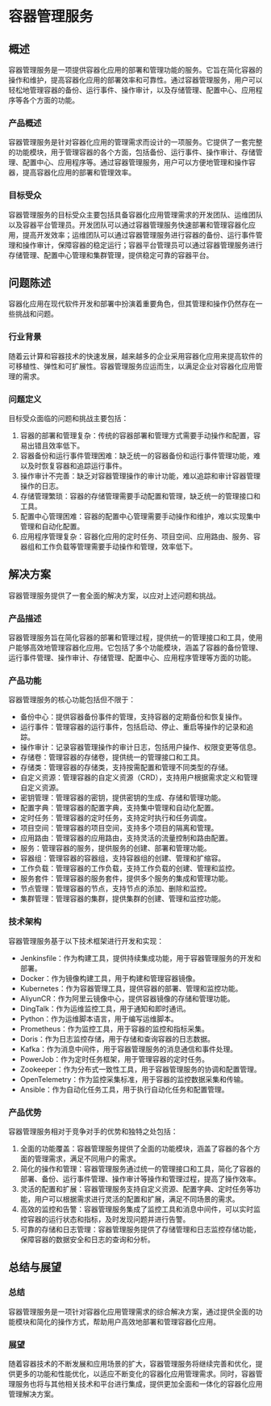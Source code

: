 # 容器管理服务

## 概述
容器管理服务是一项提供容器化应用的部署和管理功能的服务。它旨在简化容器的操作和维护，提高容器化应用的部署效率和可靠性。通过容器管理服务，用户可以轻松地管理容器的备份、运行事件、操作审计，以及存储管理、配置中心、应用程序等各个方面的功能。

### 产品概述
容器管理服务是针对容器化应用的管理需求而设计的一项服务。它提供了一套完整的功能模块，用于管理容器的各个方面，包括备份、运行事件、操作审计、存储管理、配置中心、应用程序等。通过容器管理服务，用户可以方便地管理和操作容器，提高容器化应用的部署和管理效率。

### 目标受众
容器管理服务的目标受众主要包括具备容器化应用管理需求的开发团队、运维团队以及容器平台管理员。开发团队可以通过容器管理服务快速部署和管理容器化应用，提高开发效率；运维团队可以通过容器管理服务进行容器的备份、运行事件管理和操作审计，保障容器的稳定运行；容器平台管理员可以通过容器管理服务进行存储管理、配置中心管理和集群管理，提供稳定可靠的容器平台。

## 问题陈述

容器化应用在现代软件开发和部署中扮演着重要角色，但其管理和操作仍然存在一些挑战和问题。

### 行业背景
随着云计算和容器技术的快速发展，越来越多的企业采用容器化应用来提高软件的可移植性、弹性和可扩展性。容器管理服务应运而生，以满足企业对容器化应用管理的需求。

### 问题定义
目标受众面临的问题和挑战主要包括：

1. 容器的部署和管理复杂：传统的容器部署和管理方式需要手动操作和配置，容易出错且效率低下。
2. 容器备份和运行事件管理困难：缺乏统一的容器备份和运行事件管理功能，难以及时恢复容器和追踪运行事件。
3. 操作审计不完善：缺乏对容器管理操作的审计功能，难以追踪和审计容器管理操作的日志。
4. 存储管理繁琐：容器的存储管理需要手动配置和管理，缺乏统一的管理接口和工具。
5. 配置中心管理困难：容器的配置中心管理需要手动操作和维护，难以实现集中管理和自动化配置。
6. 应用程序管理复杂：容器化应用的定时任务、项目空间、应用路由、服务、容器组和工作负载等管理需要手动操作和管理，效率低下。

## 解决方案

容器管理服务提供了一套全面的解决方案，以应对上述问题和挑战。

### 产品描述
容器管理服务旨在简化容器的部署和管理过程，提供统一的管理接口和工具，使用户能够高效地管理容器化应用。它包括了多个功能模块，涵盖了容器的备份管理、运行事件管理、操作审计、存储管理、配置中心、应用程序管理等方面的功能。

### 产品功能
容器管理服务的核心功能包括但不限于：

- 备份中心：提供容器备份事件的管理，支持容器的定期备份和恢复操作。
- 运行事件：管理容器的运行事件，包括启动、停止、重启等操作的记录和追踪。
- 操作审计：记录容器管理操作的审计日志，包括用户操作、权限变更等信息。
- 存储卷：管理容器的存储卷，提供统一的管理接口和工具。
- 存储类：管理容器的存储类，支持按需配置和管理不同类型的存储。
- 自定义资源：管理容器的自定义资源（CRD），支持用户根据需求定义和管理自定义资源。
- 密钥管理：管理容器的密钥，提供密钥的生成、存储和管理功能。
- 配置字典：管理容器的配置字典，支持集中管理和自动化配置。
- 定时任务：管理容器的定时任务，支持定时执行和任务调度。
- 项目空间：管理容器的项目空间，支持多个项目的隔离和管理。
- 应用路由：管理容器的应用路由，支持灵活的流量控制和路由配置。
- 服务：管理容器的服务，提供服务的创建、部署和管理功能。
- 容器组：管理容器的容器组，支持容器组的创建、管理和扩缩容。
- 工作负载：管理容器的工作负载，支持工作负载的创建、管理和监控。
- 服务套件：管理容器的服务套件，提供多个服务的集成和管理功能。
- 节点管理：管理容器的节点，支持节点的添加、删除和监控。
- 集群管理：管理容器的集群，提供集群的创建、管理和监控功能。

### 技术架构
容器管理服务基于以下技术框架进行开发和实现：

- Jenkinsfile：作为构建工具，提供持续集成功能，用于容器管理服务的开发和部署。
- Docker：作为镜像构建工具，用于构建和管理容器镜像。
- Kubernetes：作为容器管理工具，提供容器的部署、管理和监控功能。
- AliyunCR：作为阿里云镜像中心，提供容器镜像的存储和管理功能。
- DingTalk：作为运维监控工具，用于通知和即时通讯。
- Python：作为运维脚本语言，用于编写运维脚本。
- Prometheus：作为监控工具，用于容器的监控和指标采集。
- Doris：作为日志监控存储，用于存储和查询容器的日志数据。
- Kafka：作为消息中间件，用于容器管理服务的消息通信和事件处理。
- PowerJob：作为定时任务框架，用于管理容器的定时任务。
- Zookeeper：作为分布式一致性工具，用于容器管理服务的协调和配置管理。
- OpenTelemetry：作为监控采集标准，用于容器的监控数据采集和传输。
- Ansible：作为自动化任务工具，用于执行自动化任务和配置管理。

### 产品优势
容器管理服务相对于竞争对手的优势和独特之处包括：

1. 全面的功能覆盖：容器管理服务提供了全面的功能模块，涵盖了容器的各个方面的管理需求，满足不同用户的需求。
2. 简化的操作和管理：容器管理服务通过统一的管理接口和工具，简化了容器的部署、备份、运行事件管理、操作审计等操作和管理过程，提高了操作效率。
3. 灵活的配置和扩展：容器管理服务支持自定义资源、配置字典、定时任务等功能，用户可以根据需求进行灵活的配置和扩展，满足不同场景的需求。
4. 高效的监控和告警：容器管理服务集成了监控工具和消息中间件，可以实时监控容器的运行状态和指标，及时发现问题并进行告警。
5. 可靠的存储和日志管理：容器管理服务提供了存储管理和日志监控存储功能，保障容器的数据安全和日志的查询和分析。

## 总结与展望

### 总结
容器管理服务是一项针对容器化应用管理需求的综合解决方案，通过提供全面的功能模块和简化的操作方式，帮助用户高效地部署和管理容器化应用。

### 展望
随着容器技术的不断发展和应用场景的扩大，容器管理服务将继续完善和优化，提供更多的功能和性能优化，以适应不断变化的容器化应用管理需求。同时，容器管理服务也将与其他相关技术和平台进行集成，提供更加全面和一体化的容器化应用管理解决方案。